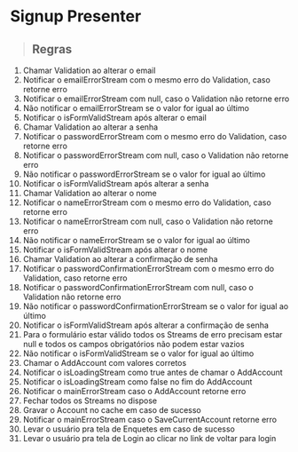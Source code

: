 # Signup Presenter

> ## Regras
1. Chamar Validation ao alterar o email
2. Notificar o emailErrorStream com o mesmo erro do Validation, caso retorne erro
3. Notificar o emailErrorStream com null, caso o Validation não retorne erro
4. Não notificar o emailErrorStream se o valor for igual ao último
5. Notificar o isFormValidStream após alterar o email
6. Chamar Validation ao alterar a senha
7. Notificar o passwordErrorStream com o mesmo erro do Validation, caso retorne erro
8. Notificar o passwordErrorStream com null, caso o Validation não retorne erro
9. Não notificar o passwordErrorStream se o valor for igual ao último
10. Notificar o isFormValidStream após alterar a senha
11. Chamar Validation ao alterar o nome
12. Notificar o nameErrorStream com o mesmo erro do Validation, caso retorne erro
13. Notificar o nameErrorStream com null, caso o Validation não retorne erro
14. Não notificar o nameErrorStream se o valor for igual ao último
15. Notificar o isFormValidStream após alterar o nome
16. Chamar Validation ao alterar a confirmação de senha
17. Notificar o passwordConfirmationErrorStream com o mesmo erro do Validation, caso retorne erro
18. Notificar o passwordConfirmationErrorStream com null, caso o Validation não retorne erro
19. Não notificar o passwordConfirmationErrorStream se o valor for igual ao último
20. Notificar o isFormValidStream após alterar a confirmação de senha
21. Para o formulário estar válido todos os Streams de erro precisam estar null e todos os campos obrigatórios não podem estar vazios
22. Não notificar o isFormValidStream se o valor for igual ao último
23. Chamar o AddAccount com valores corretos
24. Notificar o isLoadingStream como true antes de chamar o AddAccount
25. Notificar o isLoadingStream como false no fim do AddAccount
26. Notificar o mainErrorStream caso o AddAccount retorne erro
27. Fechar todos os Streams no dispose
28. Gravar o Account no cache em caso de sucesso
29. Notificar o mainErrorStream caso o SaveCurrentAccount retorne erro
30. Levar o usuário pra tela de Enquetes em caso de sucesso
31. Levar o usuário pra tela de Login ao clicar no link de voltar para login
